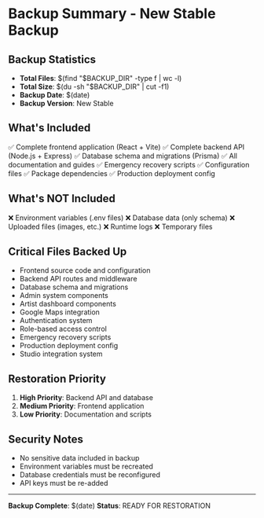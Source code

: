# Backup Summary - New Stable Backup

## Backup Statistics
- **Total Files**: $(find "$BACKUP_DIR" -type f | wc -l)
- **Total Size**: $(du -sh "$BACKUP_DIR" | cut -f1)
- **Backup Date**: $(date)
- **Backup Version**: New Stable

## What's Included
✅ Complete frontend application (React + Vite)
✅ Complete backend API (Node.js + Express)
✅ Database schema and migrations (Prisma)
✅ All documentation and guides
✅ Emergency recovery scripts
✅ Configuration files
✅ Package dependencies
✅ Production deployment config

## What's NOT Included
❌ Environment variables (.env files)
❌ Database data (only schema)
❌ Uploaded files (images, etc.)
❌ Runtime logs
❌ Temporary files

## Critical Files Backed Up
- Frontend source code and configuration
- Backend API routes and middleware
- Database schema and migrations
- Admin system components
- Artist dashboard components
- Google Maps integration
- Authentication system
- Role-based access control
- Emergency recovery scripts
- Production deployment config
- Studio integration system

## Restoration Priority
1. **High Priority**: Backend API and database
2. **Medium Priority**: Frontend application
3. **Low Priority**: Documentation and scripts

## Security Notes
- No sensitive data included in backup
- Environment variables must be recreated
- Database credentials must be reconfigured
- API keys must be re-added

---
**Backup Complete**: $(date)
**Status**: READY FOR RESTORATION
